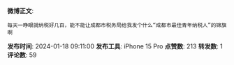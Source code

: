 **微博正文**: 
```
每天一睁眼就纳税好几百，能不能让成都市税务局给我发个什么“成都市最佳青年纳税人”的锦旗啊
```
**发布时间**: 2024-01-18 09:11:00
**发布工具**: iPhone 15 Pro
**点赞数**: 213
**转发数**: 1
**评论数**: 59
